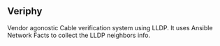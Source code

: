 Veriphy
-------

Vendor agonostic Cable verification system using LLDP. It uses Ansible Network Facts to collect the LLDP neighbors info. 
